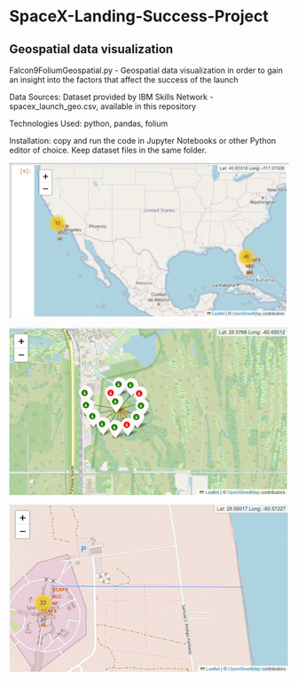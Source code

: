 # SpaceX-Landing-Success-Project

## Geospatial data visualization
Falcon9FoliumGeospatial.py - Geospatial data visualization in order to gain an insight into the factors that affect the success of the launch

Data Sources: 
Dataset provided by IBM Skills Network - spacex_launch_geo.csv, available in this repository

Technologies Used: python, pandas, folium

Installation: copy and run the code in Jupyter Notebooks or other Python editor of choice. Keep dataset files in the same folder.

![Folium Cluster Markers](https://github.com/natvnu/SpaceX-Landing-Success-Project/blob/main/map1.png?raw=true)

![Folium Cluster Markers](https://github.com/natvnu/SpaceX-Landing-Success-Project/blob/main/map2.png?raw=true)

![Folium Cluster Markers](https://github.com/natvnu/SpaceX-Landing-Success-Project/blob/main/map3.png?raw=true)





